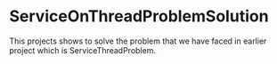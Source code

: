 # ServiceOnThreadProblemSolution

This projects shows to solve the problem that we have faced in earlier project which is ServiceThreadProblem.